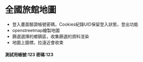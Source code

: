 <h1>全國旅館地圖</h1>
<ul>
<li>登入畫面驗證帳號密碼，Cookies紀錄UID保留登入狀態，登出功能</li>
<li>openstreetmap繪製地圖</li>
<li>篩選選擇的鄉鎮區，收集篩選的資料渲染</li>
<li>地圖上圖標，拉遠近會收束</li>
</ul>
<h4>測試用帳號:123 密碼:123</h4>
